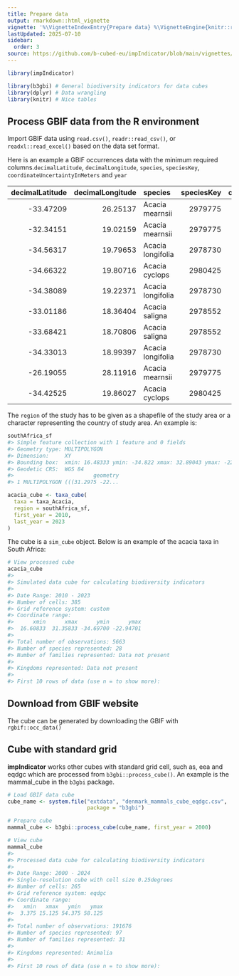 ```yaml
---
title: Prepare data
output: rmarkdown::html_vignette
vignette: '%\VignetteIndexEntry{Prepare data} %\VignetteEngine{knitr::rmarkdown} %\VignetteEncoding{UTF-8}'
lastUpdated: 2025-07-10
sidebar:
  order: 3
source: https://github.com/b-cubed-eu/impIndicator/blob/main/vignettes/prepare_data.Rmd
---
```





``` r
library(impIndicator)

library(b3gbi) # General biodiversity indicators for data cubes
library(dplyr) # Data wrangling
library(knitr) # Nice tables
```

## Process GBIF data from the R environment

Import GBIF data using `read.csv()`, `readr::read_csv()`, or `readxl::read_excel()` based on the data set format.

Here is an example a GBIF occurrences data with the minimum required columns.`decimalLatitude`, `decimalLongitude`, `species`, `speciesKey`, `coordinateUncertaintyInMeters` and `year`



| decimalLatitude| decimalLongitude|species           | speciesKey| coordinateUncertaintyInMeters| year|
|---------------:|----------------:|:-----------------|----------:|-----------------------------:|----:|
|       -33.47209|         26.25137|Acacia mearnsii   |    2979775|                            25| 2024|
|       -32.34151|         19.02159|Acacia mearnsii   |    2979775|                             8| 2024|
|       -34.56317|         19.79653|Acacia longifolia |    2978730|                             5| 2024|
|       -34.66322|         19.80716|Acacia cyclops    |    2980425|                            NA| 2024|
|       -34.38089|         19.22371|Acacia longifolia |    2978730|                            15| 2024|
|       -33.01186|         18.36404|Acacia saligna    |    2978552|                             4| 2024|
|       -33.68421|         18.70806|Acacia saligna    |    2978552|                            15| 2024|
|       -34.33013|         18.99397|Acacia longifolia |    2978730|                             4| 2024|
|       -26.19055|         28.11916|Acacia mearnsii   |    2979775|                             9| 2024|
|       -34.42525|         19.86027|Acacia cyclops    |    2980425|                            15| 2024|



The `region` of the study has to be given as a shapefile of the study area or a character representing the country of study area. An example is:


``` r
southAfrica_sf
#> Simple feature collection with 1 feature and 0 fields
#> Geometry type: MULTIPOLYGON
#> Dimension:     XY
#> Bounding box:  xmin: 16.48333 ymin: -34.822 xmax: 32.89043 ymax: -22.13639
#> Geodetic CRS:  WGS 84
#>                         geometry
#> 1 MULTIPOLYGON (((31.2975 -22...
```


``` r
acacia_cube <- taxa_cube(
  taxa = taxa_Acacia,
  region = southAfrica_sf,
  first_year = 2010,
  last_year = 2023
)
```

The cube is a `sim_cube` object. Below is an example of the acacia taxa in South Africa:


``` r
# View processed cube
acacia_cube
#> 
#> Simulated data cube for calculating biodiversity indicators
#> 
#> Date Range: 2010 - 2023 
#> Number of cells: 385 
#> Grid reference system: custom 
#> Coordinate range:
#>      xmin      xmax      ymin      ymax 
#>  16.60833  31.35833 -34.69700 -22.94701 
#> 
#> Total number of observations: 5663 
#> Number of species represented: 28 
#> Number of families represented: Data not present 
#> 
#> Kingdoms represented: Data not present 
#> 
#> First 10 rows of data (use n = to show more):
```

## Download from GBIF website

The cube can be generated by downloading the GBIF with `rgbif::occ_data()` 

## Cube with standard grid

**impIndicator** works other cubes with standard grid cell, such as, eea and eqdgc which are processed from `b3gbi::process_cube()`. An example is the mammal_cube in the `b3gbi` package.


``` r
# Load GBIF data cube
cube_name <- system.file("extdata", "denmark_mammals_cube_eqdgc.csv",
                         package = "b3gbi")

# Prepare cube
mammal_cube <- b3gbi::process_cube(cube_name, first_year = 2000)

# View cube
mammal_cube
#> 
#> Processed data cube for calculating biodiversity indicators
#> 
#> Date Range: 2000 - 2024 
#> Single-resolution cube with cell size 0.25degrees 
#> Number of cells: 265 
#> Grid reference system: eqdgc 
#> Coordinate range:
#>   xmin   xmax   ymin   ymax 
#>  3.375 15.125 54.375 58.125 
#> 
#> Total number of observations: 191676 
#> Number of species represented: 97 
#> Number of families represented: 31 
#> 
#> Kingdoms represented: Animalia 
#> 
#> First 10 rows of data (use n = to show more):
```
